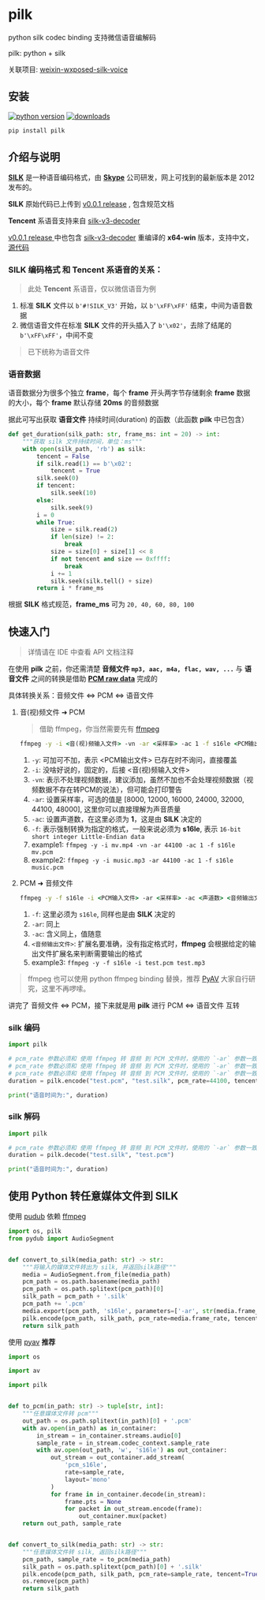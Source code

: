 # pilk

python silk codec binding 支持微信语音编解码

pilk: python + silk

关联项目: [weixin-wxposed-silk-voice](https://github.com/foyoux/weixin-wxposed-silk-voice)

## 安装

[![python version](https://img.shields.io/pypi/pyversions/pilk)](https://pypi.org/project/pilk/)  [![downloads](https://static.pepy.tech/personalized-badge/pilk?period=total&units=international_system&left_color=black&right_color=orange&left_text=Downloads)](https://pepy.tech/project/pilk)

```bash
pip install pilk
```

## 介绍与说明

[**SILK**](https://en.wikipedia.org/wiki/SILK) 是一种语音编码格式，由 [**Skype**](https://en.wikipedia.org/wiki/Skype_Technologies)
公司研发，网上可找到的最新版本是 2012 发布的。

**SILK** 原始代码已上传到 [v0.0.1 release](https://github.com/foyoux/pilk/releases/tag/v0.0.1) , 包含规范文档

**Tencent** 系语音支持来自 [silk-v3-decoder](https://github.com/kn007/silk-v3-decoder)

[v0.0.1 release ](https://github.com/foyoux/pilk/releases/tag/v0.0.1)
中也包含 [silk-v3-decoder](https://github.com/kn007/silk-v3-decoder) 重编译的 **x64-win**
版本，支持中文，[源代码](https://github.com/foyoux/silk-codec)

### **SILK** 编码格式 和 **Tencent** 系语音的关系：

> 此处 **Tencent** 系语音，仅以微信语音为例

1. 标准 **SILK** 文件以 `b'#!SILK_V3'` 开始，以 `b'\xFF\xFF'` 结束，中间为语音数据
2. 微信语音文件在标准 **SILK** 文件的开头插入了 `b'\x02'`，去除了结尾的 `b'\xFF\xFF'`，中间不变

> 已下统称为语音文件

### 语音数据

语音数据分为很多个独立 **frame**，每个 **frame** 开头两字节存储剩余 **frame** 数据的大小，每个 **frame** 默认存储 **20ms** 的音频数据

据此可写出获取 **语音文件** 持续时间(duration) 的函数（此函数 **pilk** 中已包含）

```python
def get_duration(silk_path: str, frame_ms: int = 20) -> int:
    """获取 silk 文件持续时间，单位：ms"""
    with open(silk_path, 'rb') as silk:
        tencent = False
        if silk.read(1) == b'\x02':
            tencent = True
        silk.seek(0)
        if tencent:
            silk.seek(10)
        else:
            silk.seek(9)
        i = 0
        while True:
            size = silk.read(2)
            if len(size) != 2:
                break
            size = size[0] + size[1] << 8
            if not tencent and size == 0xffff:
                break
            i += 1
            silk.seek(silk.tell() + size)
        return i * frame_ms
```

根据 **SILK** 格式规范，**frame_ms** 可为 `20, 40, 60, 80, 100`

## 快速入门

> 详情请在 IDE 中查看 API 文档注释

在使用 **pilk** 之前，你还需清楚 **音频文件 `mp3, aac, m4a, flac, wav, ...`** 与 **语音文件** 之间的转换是借助 [**PCM raw
data**](https://en.wikipedia.org/wiki/Pulse-code_modulation) 完成的

具体转换关系：音频文件 ⇔ PCM ⇔ 语音文件

1. 音(视)频文件 ➜ PCM
   > 借助 ffmpeg，你当然需要先有 [ffmpeg](https://www.ffmpeg.org/download.html)
    ```bat
    ffmpeg -y -i <音(视)频输入文件> -vn -ar <采样率> -ac 1 -f s16le <PCM输出文件>
    ```
    1. `-y`: 可加可不加，表示 <PCM输出文件> 已存在时不询问，直接覆盖
    2. `-i`: 没啥好说的，固定的，后接 <音(视)频输入文件>
    3. `-vn`: 表示不处理视频数据，建议添加，虽然不加也不会处理视频数据（视频数据不存在转PCM的说法），但可能会打印警告
    4. `-ar`: 设置采样率，可选的值是 [8000, 12000, 16000, 24000, 32000, 44100, 48000], 这里你可以直接理解为声音质量
    5. `-ac`: 设置声道数，在这里必须为 **1**，这是由 **SILK** 决定的
    6. `-f`: 表示强制转换为指定的格式，一般来说必须为 **s16le**, 表示 `16-bit short integer Little-Endian data`
    7. example1: `ffmpeg -y -i mv.mp4 -vn -ar 44100 -ac 1 -f s16le mv.pcm`
    8. example2: `ffmpeg -y -i music.mp3 -ar 44100 -ac 1 -f s16le music.pcm`


2. PCM ➜ 音频文件
    ```bat
    ffmpeg -y -f s16le -i <PCM输入文件> -ar <采样率> -ac <声道数> <音频输出文件>
    ```
    1. `-f`: 这里必须为 `s16le`, 同样也是由 **SILK** 决定的
    2. `-ar`: 同上
    3. `-ac`: 含义同上，值随意
    4. `<音频输出文件>`: 扩展名要准确，没有指定格式时，**ffmpeg** 会根据给定的输出文件扩展名来判断需要输出的格式
    5. example3: `ffmpeg -y -f s16le -i test.pcm test.mp3`

> ffmpeg 也可以使用 python ffmpeg binding 替换，推荐 [PyAV](https://github.com/PyAV-Org/PyAV) 大家自行研究，这里不再啰嗦。

讲完了 音频文件 ⇔ PCM，接下来就是用 **pilk** 进行 PCM ⇔ 语音文件 互转

### silk 编码

```python
import pilk

# pcm_rate 参数必须和 使用 ffmpeg 转 音频 到 PCM 文件时，使用的 `-ar` 参数一致
# pcm_rate 参数必须和 使用 ffmpeg 转 音频 到 PCM 文件时，使用的 `-ar` 参数一致
# pcm_rate 参数必须和 使用 ffmpeg 转 音频 到 PCM 文件时，使用的 `-ar` 参数一致
duration = pilk.encode("test.pcm", "test.silk", pcm_rate=44100, tencent=True)

print("语音时间为:", duration)
```

### silk 解码

```python
import pilk

# pcm_rate 参数必须和 使用 ffmpeg 转 音频 到 PCM 文件时，使用的 `-ar` 参数一致
duration = pilk.decode("test.silk", "test.pcm")

print("语音时间为:", duration)
```

## 使用 Python 转任意媒体文件到 SILK

使用 [pudub](https://github.com/jiaaro/pydub) 依赖 [ffmpeg](https://www.ffmpeg.org/)

```python
import os, pilk
from pydub import AudioSegment


def convert_to_silk(media_path: str) -> str:
    """将输入的媒体文件转出为 silk, 并返回silk路径"""
    media = AudioSegment.from_file(media_path)
    pcm_path = os.path.basename(media_path)
    pcm_path = os.path.splitext(pcm_path)[0]
    silk_path = pcm_path + '.silk'
    pcm_path += '.pcm'
    media.export(pcm_path, 's16le', parameters=['-ar', str(media.frame_rate), '-ac', '1']).close()
    pilk.encode(pcm_path, silk_path, pcm_rate=media.frame_rate, tencent=True)
    return silk_path
```

使用 [pyav](https://github.com/PyAV-Org/PyAV) **推荐**

```python
import os

import av

import pilk


def to_pcm(in_path: str) -> tuple[str, int]:
    """任意媒体文件转 pcm"""
    out_path = os.path.splitext(in_path)[0] + '.pcm'
    with av.open(in_path) as in_container:
        in_stream = in_container.streams.audio[0]
        sample_rate = in_stream.codec_context.sample_rate
        with av.open(out_path, 'w', 's16le') as out_container:
            out_stream = out_container.add_stream(
                'pcm_s16le',
                rate=sample_rate,
                layout='mono'
            )
            for frame in in_container.decode(in_stream):
                frame.pts = None
                for packet in out_stream.encode(frame):
                    out_container.mux(packet)
    return out_path, sample_rate


def convert_to_silk(media_path: str) -> str:
    """任意媒体文件转 silk, 返回silk路径"""
    pcm_path, sample_rate = to_pcm(media_path)
    silk_path = os.path.splitext(pcm_path)[0] + '.silk'
    pilk.encode(pcm_path, silk_path, pcm_rate=sample_rate, tencent=True)
    os.remove(pcm_path)
    return silk_path
```
